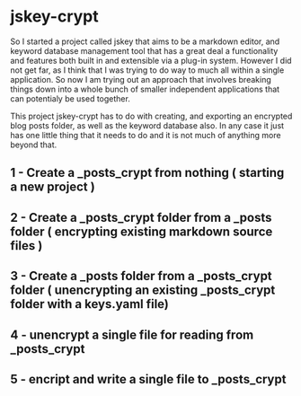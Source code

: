 # jskey-crypt

So I started a project called jskey that aims to be a markdown editor, and keyword database management tool that has a great deal a functionality and features both built in and extensible via a plug-in system. However I did not get far, as I think that I was trying to do way to much all within a single application. So now I am trying out an approach that involves breaking things down into a whole bunch of smaller independent applications that can potentialy be used together.

This project jskey-crypt has to do with creating, and exporting an encrypted blog posts folder, as well as the keyword database also. In any case it just has one little thing that it needs to do and it is not much of anything more beyond that.

## 1 - Create a _posts_crypt from nothing ( starting a new project )

## 2 - Create a _posts_crypt folder from a _posts folder ( encrypting existing markdown source files )

## 3 - Create a _posts folder from a _posts_crypt folder ( unencrypting an existing _posts_crypt folder with a keys.yaml file)

## 4 - unencrypt a single file for reading from _posts_crypt

## 5 - encript and write a single file to _posts_crypt